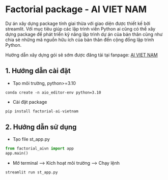 # Factorial package - AI VIET NAM

Dự án xây dựng package tính giai thừa với giao diện được thiết kế bởi streamlit. Với mục tiêu giúp các lập trình viên Python ai cũng có thể xây dựng package để phát triển kỹ năng lập trình dự án của bản thân cũng như chia sẻ những mã nguồn hữu ích của bản thân đến cộng đồng lập trình Python.

Hướng dẫn xây dựng gói sẽ sớm được đăng tải tại fanpage: [AI VIET NAM](https://www.facebook.com/aivietnam.edu.vn)

## 1. Hướng dẫn cài đặt
* Tạo môi trường, python>=3.10
```
conda create -n aio_editor-env python=3.10
```
* Cài đặt package
```python
pip install factorial-ai-vietnam
```

## 2. Hướng dẫn sử dụng

* Tạo file st_app.py
```python
from factorial_aivn import app
app.main()
```
* Mở terminal --> Kích hoạt môi trường --> Chạy lệnh
```python
streamlit run st_app.py
```
